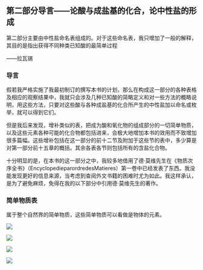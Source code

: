 ## 第二部分导言——论酸与成盐基的化合，论中性盐的形成

第二部分主要由中性盐命名表组成的。对于这些命名表，我只增加了一般的解释，其目的是指出获得不同种类已知酸的最简单过程

——拉瓦锡

### 导言

假若我严格实施了我最初制订的撰写本书的计划，那么在构成这一部分的各种表格及相应的观察结果中，我就只会涉及几种已知酸的简略定义和对一些方法的概略说明，用这些方法，只要对这些酸与各种成盐基的化合所产生的中性盐加以命名或枚举，就可以得到它们。

但是我后来发现，增补类似的表，把成为酸和氧化物的组成部分的一切简单物质，以及这些元素各种可能的化合物都包括进来，会极大地增加本书的效用而不致增加很多篇幅。这些增补包括在这一部分的前十二节及附加于这些节的表中，多少算是对第一部分前十五章的概括。其余各表各节则包括所有的含盐化合物。

十分明显的是，在本书的这一部分之中，我较多地借用了德·莫维先生在《物质次序全书》（EncyclopedieparordredesMatieres）第一卷中已经发表了东西。我没能发现更好的信息来源，当考虑到查阅外文书籍的困难时尤为如此。我这样承认，是为了避免麻烦，免得在我的以下部分中引用德·莫维先生的著作。

### 简单物质表

属于整个自然界的简单物质，这些简单物质可以看做是物体的元素。

![](https://raw.githubusercontent.com/dalong0514/selfstudy/master/图片链接/化工书籍/2019079.PNG)

![](https://raw.githubusercontent.com/dalong0514/selfstudy/master/图片链接/化工书籍/2019080.PNG)

![](https://raw.githubusercontent.com/dalong0514/selfstudy/master/图片链接/化工书籍/2019081.PNG)

![](https://raw.githubusercontent.com/dalong0514/selfstudy/master/图片链接/化工书籍/2019082.PNG)

